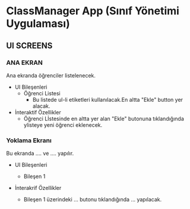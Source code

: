 # ClassManager App (Sınıf Yönetimi Uygulaması)

## UI SCREENS

### ANA EKRAN

Ana ekranda öğrenciler listelenecek.

- UI Bileşenleri
  - Öğrenci Listesi
    - Bu listede ul-li etiketleri kullanılacak.En altta "Ekle" button yer alacak.
- İnteraktif Özellikler
  - Öğrenci Lİstesinde en altta yer alan "Ekle" butonuna tıklandığında ylisteye yeni öğrenci eklenecek.

### Yoklama Ekranı

Bu ekranda .... ve .... yapılır.

- UI Bileşenleri
  - Bileşen 1

- İnterakrif Özellikler
  - Bileşen 1 üzerindeki ... butonu tıklandığında ... yapılacak.